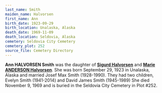 ```yaml
---
last_name: Smith
maiden_name: Halvorsen
first_name: Ann
birth_date: 1923-09-29
birth_location: Unalaska, Alaska
death_date: 1969-11-09
death_location: Seldovia, Alaska
cemetery: Seldovia City Cemetery
cemetery_plot: 252
source_file: Cemetery Directory
---
```

**Ann HALVORSEN  Smith** was the daughter of [**Sigurd Halvorsen**](./Halvorsen_Sigurd.md) and [**Marie ANDERSON Halvorsen**](./Anderson_Marie.md).  She was born September 29, 1923 in Unalaska, Alaska and married Josef Max Smith (1928-1990). They had two children, Evelyn Smith (1941-2014) and David James Smith (1945-1989) She died November 9, 1969 and is buried in the Seldovia City Cemetery in Plot #252.  

